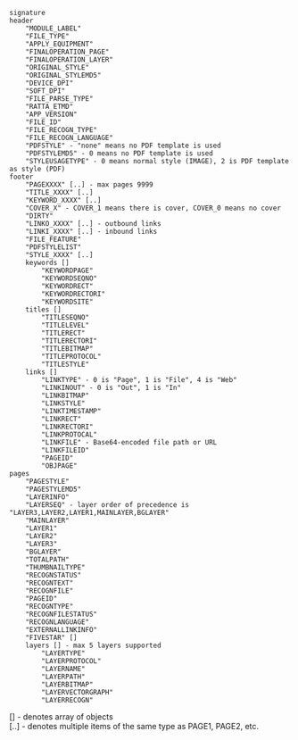 ﻿```
signature
header
	"MODULE_LABEL"
	"FILE_TYPE"
	"APPLY_EQUIPMENT"
	"FINALOPERATION_PAGE"
	"FINALOPERATION_LAYER"
	"ORIGINAL_STYLE"
	"ORIGINAL_STYLEMD5"
	"DEVICE_DPI"
	"SOFT_DPI"
	"FILE_PARSE_TYPE"
	"RATTA_ETMD"
	"APP_VERSION"
	"FILE_ID"
	"FILE_RECOGN_TYPE"
	"FILE_RECOGN_LANGUAGE"
    "PDFSTYLE" - "none" means no PDF template is used
    "PDFSTYLEMD5" - 0 means no PDF template is used
    "STYLEUSAGETYPE" - 0 means normal style (IMAGE), 2 is PDF template as style (PDF)
footer
	"PAGEXXXX" [..] - max pages 9999
	"TITLE_XXXX" [..]
	"KEYWORD_XXXX" [..]
	"COVER_X" - COVER_1 means there is cover, COVER_0 means no cover
	"DIRTY"
	"LINKO_XXXX" [..] - outbound links
	"LINKI_XXXX" [..] - inbound links
	"FILE_FEATURE"
    "PDFSTYLELIST"
	"STYLE_XXXX" [..]
	keywords []
		"KEYWORDPAGE"
		"KEYWORDSEQNO"
		"KEYWORDRECT"
		"KEYWORDRECTORI"
		"KEYWORDSITE"
	titles []
		"TITLESEQNO"
		"TITLELEVEL"
		"TITLERECT"
		"TITLERECTORI"
		"TITLEBITMAP"
		"TITLEPROTOCOL"
		"TITLESTYLE"
	links []
		"LINKTYPE" - 0 is "Page", 1 is "File", 4 is "Web"
		"LINKINOUT" - 0 is "Out", 1 is "In"
		"LINKBITMAP"
		"LINKSTYLE"
		"LINKTIMESTAMP"
		"LINKRECT"
		"LINKRECTORI"
		"LINKPROTOCAL"
		"LINKFILE" - Base64-encoded file path or URL
		"LINKFILEID"
		"PAGEID"
		"OBJPAGE"
pages
	"PAGESTYLE"
	"PAGESTYLEMD5"
	"LAYERINFO"
	"LAYERSEQ" - layer order of precedence is "LAYER3,LAYER2,LAYER1,MAINLAYER,BGLAYER"
	"MAINLAYER"
	"LAYER1"
	"LAYER2"
	"LAYER3"
	"BGLAYER"
	"TOTALPATH"
	"THUMBNAILTYPE"
	"RECOGNSTATUS"
	"RECOGNTEXT"
	"RECOGNFILE"
	"PAGEID"
	"RECOGNTYPE"
	"RECOGNFILESTATUS"
	"RECOGNLANGUAGE"
	"EXTERNALLINKINFO"
	"FIVESTAR" []
	layers [] - max 5 layers supported
		"LAYERTYPE"
		"LAYERPROTOCOL"
		"LAYERNAME"
		"LAYERPATH"
		"LAYERBITMAP"
		"LAYERVECTORGRAPH"
		"LAYERRECOGN"
```

[] - denotes array of objects  
[..] - denotes multiple items of the same type as PAGE1, PAGE2, etc.